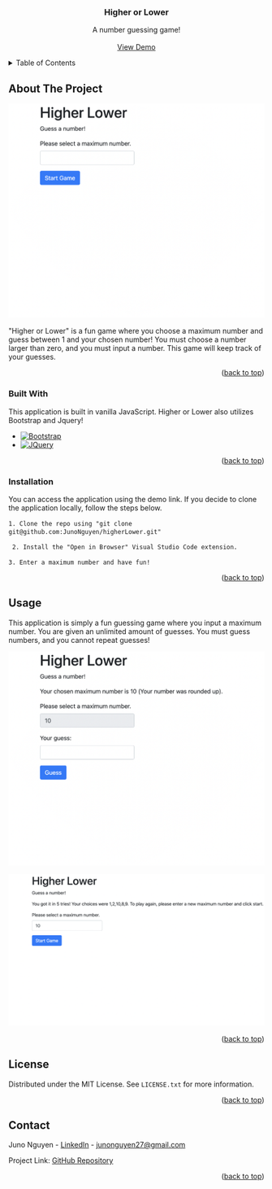 <div align="center" id="readme-top">

  <h3 align="center">Higher or Lower</h3>

  <p align="center">
    A number guessing game!
    <br />
    <br />
    <a href="https://github.com/othneildrew/Best-README-Template">View Demo</a>
</div>


<details>
  <summary>Table of Contents</summary>
  <ol>
    <li>
      <a href="#about-the-project">About The Project</a>
      <ul>
        <li><a href="#built-with">Built With</a></li>
      </ul>
    </li>
    <li><a href="#installation">Installation</a></li>
    <li><a href="#usage">Usage</a></li>
    <li><a href="#license">License</a></li>
    <li><a href="#contact">Contact</a></li>
  </ol>
</details>



<!-- ABOUT THE PROJECT -->
## About The Project

![Start Screen](./assets/images/start.png)

"Higher or Lower" is a fun game where you choose a maximum number and guess between 1 and your chosen number! You must choose a number larger than zero, and you must input a number. This game will keep track of your guesses.

<p align="right">(<a href="#readme-top">back to top</a>)</p>



### Built With

This application is built in vanilla JavaScript. Higher or Lower also utilizes Bootstrap and Jquery!

* [![Bootstrap][Bootstrap.com]][Bootstrap-url]
* [![JQuery][JQuery.com]][JQuery-url]

<p align="right">(<a href="#readme-top">back to top</a>)</p>


### Installation

You can access the application using the demo link. If you decide to clone the application locally, follow the steps below.

    1. Clone the repo using "git clone git@github.com:JunoNguyen/higherLower.git"
   ``` 
    2. Install the "Open in Browser" Visual Studio Code extension.
   ```
    3. Enter a maximum number and have fun!

<p align="right">(<a href="#readme-top">back to top</a>)</p>


## Usage

This application is simply a fun guessing game where you input a maximum number. You are given an unlimited amount of guesses. You must guess numbers, and you cannot repeat guesses!

![Max Number Input](./assets/images/maxNum.png)

![Guess number](./assets/images/guess.png)


<p align="right">(<a href="#readme-top">back to top</a>)</p>

## License

Distributed under the MIT License. See `LICENSE.txt` for more information.

<p align="right">(<a href="#readme-top">back to top</a>)</p>


## Contact

Juno Nguyen - [LinkedIn](https://www.linkedin.com/in/juno-nguyen-16198a226/) - junonguyen27@gmail.com

Project Link: [GitHub Repository](https://github.com/JunoNguyen/higherLower)

<p align="right">(<a href="#readme-top">back to top</a>)</p>

[Bootstrap.com]: https://img.shields.io/badge/Bootstrap-563D7C?style=for-the-badge&logo=bootstrap&logoColor=white
[Bootstrap-url]: https://getbootstrap.com
[JQuery.com]: https://img.shields.io/badge/jQuery-0769AD?style=for-the-badge&logo=jquery&logoColor=white
[JQuery-url]: https://jquery.com 